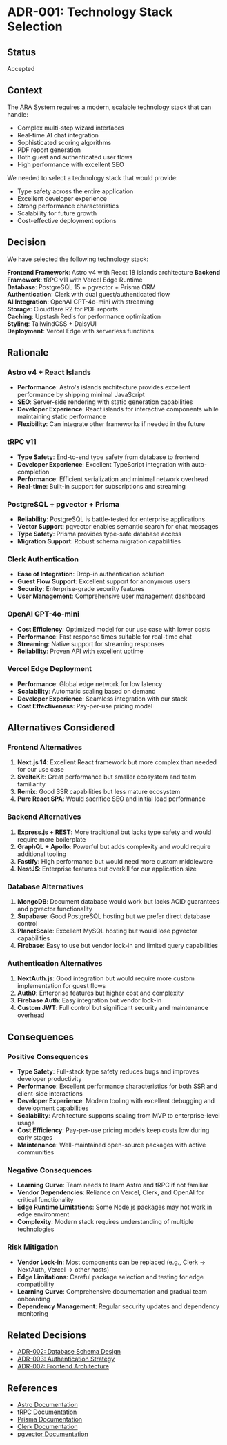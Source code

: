 # ADR-001: Technology Stack Selection

## Status
Accepted

## Context
The ARA System requires a modern, scalable technology stack that can handle:
- Complex multi-step wizard interfaces
- Real-time AI chat integration
- Sophisticated scoring algorithms
- PDF report generation
- Both guest and authenticated user flows
- High performance with excellent SEO

We needed to select a technology stack that would provide:
- Type safety across the entire application
- Excellent developer experience
- Strong performance characteristics
- Scalability for future growth
- Cost-effective deployment options

## Decision
We have selected the following technology stack:

**Frontend Framework**: Astro v4 with React 18 islands architecture
**Backend Framework**: tRPC v11 with Vercel Edge Runtime  
**Database**: PostgreSQL 15 + pgvector + Prisma ORM  
**Authentication**: Clerk with dual guest/authenticated flow  
**AI Integration**: OpenAI GPT-4o-mini with streaming  
**Storage**: Cloudflare R2 for PDF reports  
**Caching**: Upstash Redis for performance optimization  
**Styling**: TailwindCSS + DaisyUI  
**Deployment**: Vercel Edge with serverless functions

## Rationale

### Astro v4 + React Islands
- **Performance**: Astro's islands architecture provides excellent performance by shipping minimal JavaScript
- **SEO**: Server-side rendering with static generation capabilities
- **Developer Experience**: React islands for interactive components while maintaining static performance
- **Flexibility**: Can integrate other frameworks if needed in the future

### tRPC v11
- **Type Safety**: End-to-end type safety from database to frontend
- **Developer Experience**: Excellent TypeScript integration with auto-completion
- **Performance**: Efficient serialization and minimal network overhead
- **Real-time**: Built-in support for subscriptions and streaming

### PostgreSQL + pgvector + Prisma
- **Reliability**: PostgreSQL is battle-tested for enterprise applications
- **Vector Support**: pgvector enables semantic search for chat messages
- **Type Safety**: Prisma provides type-safe database access
- **Migration Support**: Robust schema migration capabilities

### Clerk Authentication
- **Ease of Integration**: Drop-in authentication solution
- **Guest Flow Support**: Excellent support for anonymous users
- **Security**: Enterprise-grade security features
- **User Management**: Comprehensive user management dashboard

### OpenAI GPT-4o-mini
- **Cost Efficiency**: Optimized model for our use case with lower costs
- **Performance**: Fast response times suitable for real-time chat
- **Streaming**: Native support for streaming responses
- **Reliability**: Proven API with excellent uptime

### Vercel Edge Deployment
- **Performance**: Global edge network for low latency
- **Scalability**: Automatic scaling based on demand
- **Developer Experience**: Seamless integration with our stack
- **Cost Effectiveness**: Pay-per-use pricing model

## Alternatives Considered

### Frontend Alternatives
1. **Next.js 14**: Excellent React framework but more complex than needed for our use case
2. **SvelteKit**: Great performance but smaller ecosystem and team familiarity
3. **Remix**: Good SSR capabilities but less mature ecosystem
4. **Pure React SPA**: Would sacrifice SEO and initial load performance

### Backend Alternatives
1. **Express.js + REST**: More traditional but lacks type safety and would require more boilerplate
2. **GraphQL + Apollo**: Powerful but adds complexity and would require additional tooling
3. **Fastify**: High performance but would need more custom middleware
4. **NestJS**: Enterprise features but overkill for our application size

### Database Alternatives
1. **MongoDB**: Document database would work but lacks ACID guarantees and pgvector functionality
2. **Supabase**: Good PostgreSQL hosting but we prefer direct database control
3. **PlanetScale**: Excellent MySQL hosting but would lose pgvector capabilities
4. **Firebase**: Easy to use but vendor lock-in and limited query capabilities

### Authentication Alternatives
1. **NextAuth.js**: Good integration but would require more custom implementation for guest flows
2. **Auth0**: Enterprise features but higher cost and complexity
3. **Firebase Auth**: Easy integration but vendor lock-in
4. **Custom JWT**: Full control but significant security and maintenance overhead

## Consequences

### Positive Consequences
- **Type Safety**: Full-stack type safety reduces bugs and improves developer productivity
- **Performance**: Excellent performance characteristics for both SSR and client-side interactions
- **Developer Experience**: Modern tooling with excellent debugging and development capabilities
- **Scalability**: Architecture supports scaling from MVP to enterprise-level usage
- **Cost Efficiency**: Pay-per-use pricing models keep costs low during early stages
- **Maintenance**: Well-maintained open-source packages with active communities

### Negative Consequences
- **Learning Curve**: Team needs to learn Astro and tRPC if not familiar
- **Vendor Dependencies**: Reliance on Vercel, Clerk, and OpenAI for critical functionality
- **Edge Runtime Limitations**: Some Node.js packages may not work in edge environment
- **Complexity**: Modern stack requires understanding of multiple technologies

### Risk Mitigation
- **Vendor Lock-in**: Most components can be replaced (e.g., Clerk → NextAuth, Vercel → other hosts)
- **Edge Limitations**: Careful package selection and testing for edge compatibility
- **Learning Curve**: Comprehensive documentation and gradual team onboarding
- **Dependency Management**: Regular security updates and dependency monitoring

## Related Decisions
- [ADR-002: Database Schema Design](002-database-schema-design.md)
- [ADR-003: Authentication Strategy](003-authentication-strategy.md)
- [ADR-007: Frontend Architecture](007-frontend-architecture.md)

## References
- [Astro Documentation](https://docs.astro.build/)
- [tRPC Documentation](https://trpc.io/)
- [Prisma Documentation](https://www.prisma.io/docs/)
- [Clerk Documentation](https://clerk.dev/docs)
- [pgvector Documentation](https://github.com/pgvector/pgvector)